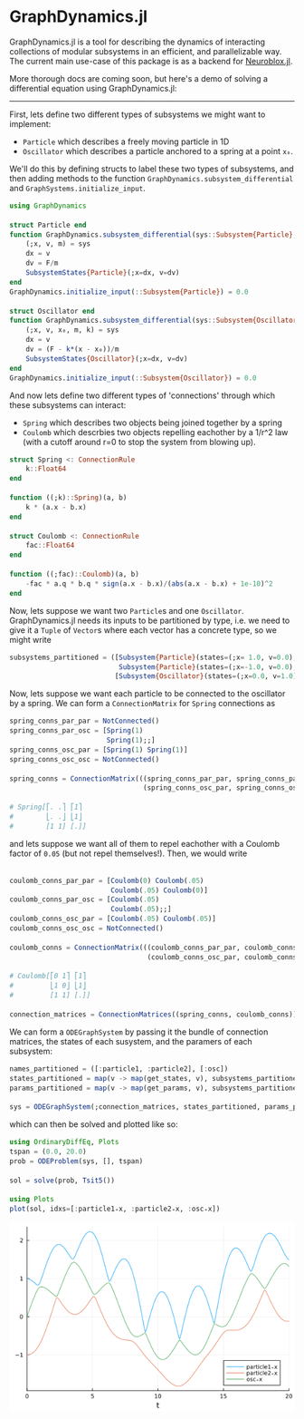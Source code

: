 # GraphDynamics.jl

GraphDynamics.jl is a tool for describing the dynamics of interacting collections of modular subsystems
in an efficient, and parallelizable way. The current main use-case of this package is as a backend for
[Neuroblox.jl](https://www.neuroblox.org/).

More thorough docs are coming soon, but here's a demo of solving a differential equation using GraphDynamics.jl:

______


First, lets define two different types of subsystems we might want to implement:

+ `Particle` which describes a freely moving particle in 1D
+ `Oscillator` which describes a particle anchored to a spring at a point `x₀`.

We'll do this by defining structs to label these two types of subsystems, and then adding methods to the function `GraphDynamics.subsystem_differential` and `GraphSystems.initialize_input`.

``` julia
using GraphDynamics

struct Particle end
function GraphDynamics.subsystem_differential(sys::Subsystem{Particle}, F, t)
    (;x, v, m) = sys
    dx = v
    dv = F/m
    SubsystemStates{Particle}(;x=dx, v=dv)
end
GraphDynamics.initialize_input(::Subsystem{Particle}) = 0.0

struct Oscillator end
function GraphDynamics.subsystem_differential(sys::Subsystem{Oscillator}, F, t)
    (;x, v, x₀, m, k) = sys
    dx = v
    dv = (F - k*(x - x₀))/m
    SubsystemStates{Oscillator}(;x=dx, v=dv)
end
GraphDynamics.initialize_input(::Subsystem{Oscillator}) = 0.0
```

And now lets define two different types of 'connections' through which these subsystems can interact:
+ `Spring` which describes two objects being joined together by a spring
+ `Coulomb` which descrbies two objects repelling eachother by a 1/r^2 law (with a cutoff around r=0 to stop the system from blowing up).

``` julia
struct Spring <: ConnectionRule
    k::Float64
end

function ((;k)::Spring)(a, b)
    k * (a.x - b.x)
end

struct Coulomb <: ConnectionRule
    fac::Float64
end

function ((;fac)::Coulomb)(a, b)
    -fac * a.q * b.q * sign(a.x - b.x)/(abs(a.x - b.x) + 1e-10)^2
end
```

Now, lets suppose we want two `Particle`s and one `Oscillator`. GraphDynamics.jl needs its inputs to be partitioned by type, i.e. we need to give it a `Tuple` of `Vector`s where each vector has a concrete type, so we might write

``` julia
subsystems_partitioned = ([Subsystem{Particle}(states=(;x= 1.0, v=0.0), params=(;m=1.0, q=1.0)),
                           Subsystem{Particle}(states=(;x=-1.0, v=0.0), params=(;m=2.0, q=1.0))],
                          [Subsystem{Oscillator}(states=(;x=0.0, v=1.0), params=(;x₀=0.0, m=3.0, k=1.0, q=1.0))])

```

Now, lets suppose we want each particle to be connected to the oscillator by a spring. We can form a `ConnectionMatrix` for `Spring` connections as

``` julia
spring_conns_par_par = NotConnected()
spring_conns_par_osc = [Spring(1)
                        Spring(1);;]
spring_conns_osc_par = [Spring(1) Spring(1)]
spring_conns_osc_osc = NotConnected()

spring_conns = ConnectionMatrix(((spring_conns_par_par, spring_conns_par_osc),
                                 (spring_conns_osc_par, spring_conns_osc_osc)))

# Spring[⎡. .⎤ ⎡1⎤
#        ⎣. .⎦ ⎣1⎦
#        [1 1] [.]]

```
and lets suppose we want all of them to repel eachother with a Coulomb factor of `0.05` (but not repel themselves!). Then, we would write
``` julia

coulomb_conns_par_par = [Coulomb(0) Coulomb(.05)
                         Coulomb(.05) Coulomb(0)]
coulomb_conns_par_osc = [Coulomb(.05)
                         Coulomb(.05);;]
coulomb_conns_osc_par = [Coulomb(.05) Coulomb(.05)]
coulomb_conns_osc_osc = NotConnected()

coulomb_conns = ConnectionMatrix(((coulomb_conns_par_par, coulomb_conns_par_osc),
                                  (coulomb_conns_osc_par, coulomb_conns_osc_osc)))

# Coulomb[⎡0 1⎤ ⎡1⎤
#         ⎣1 0⎦ ⎣1⎦
#         [1 1] [.]]

connection_matrices = ConnectionMatrices((spring_conns, coulomb_conns))
```

We can form a `ODEGraphSystem` by passing it the bundle of connection matrices, the states of each susystem, and the paramers of each subsystem:

``` julia
names_partitioned = ([:particle1, :particle2], [:osc])
states_partitioned = map(v -> map(get_states, v), subsystems_partitioned)
params_partitioned = map(v -> map(get_params, v), subsystems_partitioned)

sys = ODEGraphSystem(;connection_matrices, states_partitioned, params_partitioned, names_partitioned)
```

which can then be solved and plotted like so:

```julia
using OrdinaryDiffEq, Plots
tspan = (0.0, 20.0)
prob = ODEProblem(sys, [], tspan)

sol = solve(prob, Tsit5())

using Plots
plot(sol, idxs=[:particle1₊x, :particle2₊x, :osc₊x])
```

![the solution](./sol_example.png)
